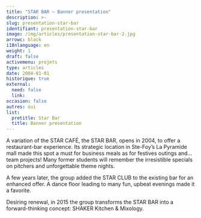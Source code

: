 ```yaml
---
title: "STAR BAR – Banner presentation"
description: >-
slug: presentation-star-bar
identifiant: presentation-star-bar 
image: /img/articles/presentation-star-bar-2.jpg
arrowc: black
i18nlanguage: en
weight: 1
draft: false
activemenu: projets
type: articles
date: 2004-01-01
historique: true
external:
  need: false
  link:
occasion: false
autres: oui
list:
  pretitle: Star Bar
  title: Banner presentation
---
```


A variation of the STAR CAFÉ, the STAR BAR, opens in 2004, to offer a restaurant-bar experience.
Its strategic location in Ste-Foy’s La Pyramide mall made this spot a must for business meals as for festives outings and… team projects! Many former students will remember the irresistible specials on pitchers and unforgettable theme nights. 

A few years later, the group added the STAR CLUB to the existing bar for an enhanced offer. A dance floor leading to many fun, upbeat evenings made it a favorite.

Desiring renewal, in 2015 the group transforms the STAR BAR into a forward-thinking concept: SHAKER Kitchen & Mixology. 


 
